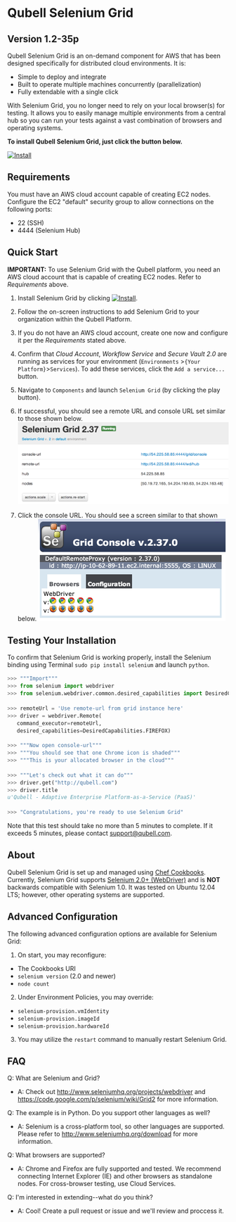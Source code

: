 Qubell Selenium Grid
====================
Version 1.2-35p
---------------
Qubell Selenium Grid is an on-demand component for AWS that has been designed specifically for distributed cloud environments. It is:

- Simple to deploy and integrate
- Built to operate multiple machines concurrently (parallelization)
- Fully extendable with a single click

With Selenium Grid, you no longer need to rely on your local browser(s) for testing. It allows you to easily manage multiple environments from a central hub so you can run your tests against a vast combination of browsers and operating systems.

**To install Qubell Selenium Grid, just click the button below.**

[![Install](https://raw.github.com/qubell-bazaar/component-skeleton/master/img/install.png)](https://express.qubell.com/applications/upload?metadataUrl=https://raw.github.com/qubell-bazaar/component-selenium-grid/1.2-35p/meta.yml)

Requirements
------------
You must have an AWS cloud account capable of creating EC2 nodes. Configure the EC2 "default" security group to allow connections on the following ports:
- 22 (SSH)
- 4444 (Selenium Hub)

Quick Start
-----------
**IMPORTANT:** To use Selenium Grid with the Qubell platform, you need an AWS cloud account that is capable of creating EC2 nodes. Refer to *Requirements* above.

1. Install Selenium Grid by clicking  [![Install](https://raw.github.com/qubell-bazaar/component-skeleton/master/img/install.png)](https://express.qubell.com/applications/upload?metadataUrl=https://raw.github.com/qubell-bazaar/component-selenium-grid/1.2-35p/meta.yml).

2. Follow the on-screen instructions to add Selenium Grid to your organization within the Qubell Platform.

3. If you do not have an AWS cloud account, create one now and configure it per the *Requirements* stated above.

4. Confirm that *Cloud Account*, *Workflow Service* and *Secure Vault 2.0* are running as services for your environment (`Environments` >`{Your Platform}`>`Services`). To add these services, click the `Add a service...` button.

5. Navigate to `Components` and launch `Selenium Grid` (by clicking the play button).

6. If successful, you should see a remote URL and console URL set similar to those shown below.
![Running Grid Component](_resources/GridComponent.png)

7. Click the console URL. You should see a screen similar to that shown below.
![Selenium Grid Console](_resources/GridConsole.png)

Testing Your Installation
-------------------------
To confirm that Selenium Grid is working properly, install the Selenium binding using Terminal `sudo pip install selenium` 
and launch `python`.

``` python
>>> """Import"""
>>> from selenium import webdriver
>>> from selenium.webdriver.common.desired_capabilities import DesiredCapabilities

>>> remoteUrl = 'Use remote-url from grid instance here'
>>> driver = webdriver.Remote(
   command_executor=remoteUrl,
   desired_capabilities=DesiredCapabilities.FIREFOX)

>>> """Now open console-url"""
>>> """You should see that one Chrome icon is shaded"""
>>> """This is your allocated browser in the cloud"""

>>> """Let's check out what it can do"""
>>> driver.get("http://qubell.com")
>>> driver.title
u'Qubell - Adaptive Enterprise Platform-as-a-Service (PaaS)'

>>> "Congratulations, you're ready to use Selenium Grid"
```

Note that this test should take no more than 5 minutes to complete. If it exceeds 5 minutes, please contact [support@qubell.com](support@qubell.com).

About
--------------
Qubell Selenium Grid is set up and managed using [Chef Cookbooks](https://docs.getchef.com/essentials_cookbooks.html).
Currently, Selenium Grid supports [Selenium 2.0+ (WebDriver)](http://docs.seleniumhq.org/docs/03_webdriver.jsp) and is **NOT** backwards compatible with Selenium 1.0. It was tested on Ubuntu 12.04 LTS; however, other operating systems are supported.

Advanced Configuration
----------------------
The following advanced configuration options are available for Selenium Grid:

1. On start, you may reconfigure:
 - The Cookbooks URI
 - ``selenium version`` (2.0 and newer)
 - ``node count``

2. Under Environment Policies, you may override:
 - `selenium-provision.vmIdentity`
 - `selenium-provision.imageId`
 - `selenium-provision.hardwareId`
  
3. You may utilize the `restart` command to manually restart Selenium Grid.

FAQ
---
Q: What are Selenium and Grid?
 - A: Check out http://www.seleniumhq.org/projects/webdriver and https://code.google.com/p/selenium/wiki/Grid2 for more
 information.

Q: The example is in Python. Do you support other languages as well?
 - A: Selenium is a cross-platform tool, so other languages are supported. Please refer to 
 http://www.seleniumhq.org/download for more information.

Q: What browsers are supported?
 - A: Chrome and Firefox are fully supported and tested. We recommend connecting Internet Explorer (IE) and other browsers 
 as standalone nodes. For cross-browser testing, use Cloud Services.

Q: I'm interested in extending--what do you think?
 - A: Cool! Create a pull request or issue and we'll review and proccess it.
